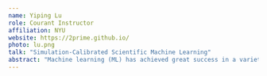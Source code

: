 ```yaml
---
name: Yiping Lu
role: Courant Instructor
affiliation: NYU
website: https://2prime.github.io/
photo: lu.png
talk: "Simulation-Calibrated Scientific Machine Learning"
abstract: "Machine learning (ML) has achieved great success in a variety of applications suggesting a new way to build flexible, universal, and efficient approximators for complex high-dimensional data.  These successes have inspired many researchers to apply ML to other scientific applications such as industrial engineering, scientific computing, and operational research, where similar challenges often occur. However, the luminous success of ML is overshadowed by persistent concerns that the mathematical theory of large-scale machine learning, especially deep learning, is still lacking and the trained ML predictor is always biased. In this talk, I’ll introduce a novel framework of (S)imulation-(Ca)librated (S)cientific (M)achine (L)earning (SCaSML), which can leverage the structure of physical models to achieve the following goals: 1) make unbiased predictions even based on biased machine learning predictors; 2) beat the curse of dimensionality with an estimator suffers from it. The SCASML paradigm combines a (possibly) biased machine learning algorithm with a de-biasing step design using rigorous numerical analysis and stochastic simulation. Theoretically, I’ll try to understand whether the SCaSML algorithms are optimal and what factors (e.g., smoothness, dimension, and boundness) determine the improvement of the convergence rate. Empirically, I’ll introduce different estimators that enable unbiased and trustworthy estimation for physical quantities with a biased machine learning estimator. Applications include but are not limited to estimating the moment of a function, simulating high-dimensional stochastic processes, uncertainty quantification using bootstrap methods, and randomized linear algebra."
---
```

